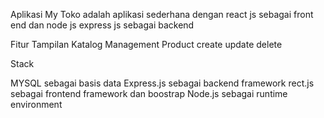 Aplikasi My Toko
adalah aplikasi sederhana dengan react js sebagai front end dan node js express js sebagai backend

Fitur
Tampilan Katalog
Management Product 
 create
 update
 delete

Stack

MYSQL sebagai basis data
Express.js sebagai backend framework
rect.js sebagai frontend framework dan boostrap
Node.js sebagai runtime environment
